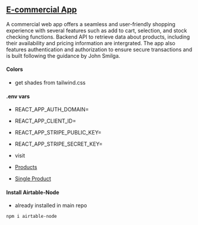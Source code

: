 ## [E-commercial App](https://e-commercial-app-two.vercel.app/)
A commercial web app offers a seamless and user-friendly shopping experience with several features such as add to cart, selection, and stock checking functions. Backend API to retrieve data about products, including their availability and pricing information are intergrated. The app also features authentication and authorization to ensure secure transactions and is built following the guidance by John Smilga.

#### Colors
- get shades from tailwind.css

#### .env vars
- REACT_APP_AUTH_DOMAIN=
- REACT_APP_CLIENT_ID=
- REACT_APP_STRIPE_PUBLIC_KEY=
- REACT_APP_STRIPE_SECRET_KEY=

- visit
- [Products](http://localhost:8888/.netlify/functions/products)
- [Single Product](http://localhost:8888/.netlify/functions/single-product)

#### Install Airtable-Node
- already installed in main repo
```sh
npm i airtable-node
```
